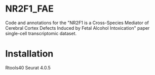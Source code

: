 # NR2F1_FAE
Code and annotations for the "NR2F1 is a Cross-Species Mediator of Cerebral Cortex Defects Induced by Fetal Alcohol Intoxication" paper single-cell transcriptomic dataset. 

# Installation 

Rtools40
Seurat 4.0.5

